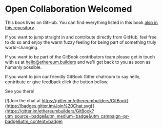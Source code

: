 # Open Collaboration Welcomed

This book lives on GitHub. You can find everything listed in this book [also in this repository](https://github.com/ethereumbuilders/GitBook). 

If you want to jump straight in and contribute directly from GitHub, feel free to do so and enjoy the warm fuzzy feeling for being part of something truly world-changing.

If you want to be part of the GitBook contributors team please get in touch with us at hello@ethereum.builders and we'll get back to you as soon as humanly possible.

If you want to join our friendly GitBook Gitter chatroom to say hello, contribute or give feedback click the button bellow. 

See you there!

[![Join the chat at https://gitter.im/ethereumbuilders/GitBook](https://badges.gitter.im/Join%20Chat.svg)](https://gitter.im/ethereumbuilders/GitBook?utm_source=badge&utm_medium=badge&utm_campaign=pr-badge&utm_content=badge)
